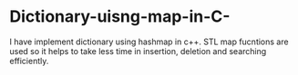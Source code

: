 # Dictionary-uisng-map-in-C-
I have implement dictionary using hashmap in c++. STL map fucntions are used so it helps to take less time in insertion, deletion and searching efficiently.
